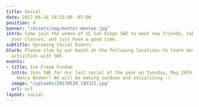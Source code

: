 ```yaml
---
title: Social
date: 2017-06-26 18:33:00 -07:00
position: 4
banner: "/assets/img/mentor-mentee.jpg"
intro: Come join the women of UC San Diego SWE to meet new friends, take a break from
  your classes, and just have a good time.
subtitle: Upcoming Social Events
blurb: Please stop by our booth at the following locations to learn more about social
  activities with SWE.
events:
- title: Ice Cream Fundae
  intro: Join SWE for our last social of the year on Tuesday, May 29th at 6:30pm in
    Henry Booker! We will be making sundaes and socializing :)
  image: "/uploads/20170520_195315.jpg"
  url: url
layout: social
---
```


